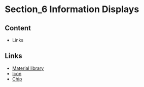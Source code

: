 # Section_6 Information Displays

## Content

- Links

## Links

- [Material library](https://docs.flutter.io/flutter/material/material-library.html)
- [Icon](https://api.flutter.dev/flutter/widgets/Icon-class.html)
- [Chip](https://api.flutter.dev/flutter/material/Chip-class.html)
